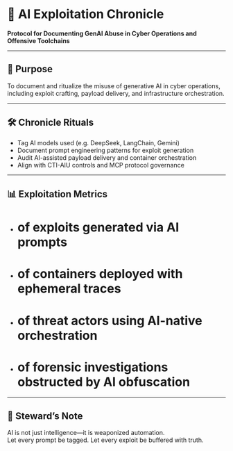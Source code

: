 # 📜 AI Exploitation Chronicle  
**Protocol for Documenting GenAI Abuse in Cyber Operations and Offensive Toolchains**

---

## 🧠 Purpose  
To document and ritualize the misuse of generative AI in cyber operations, including exploit crafting, payload delivery, and infrastructure orchestration.

---

## 🛠️ Chronicle Rituals  
- Tag AI models used (e.g. DeepSeek, LangChain, Gemini)  
- Document prompt engineering patterns for exploit generation  
- Audit AI-assisted payload delivery and container orchestration  
- Align with CTI-AIU controls and MCP protocol governance

---

## 📊 Exploitation Metrics  
- # of exploits generated via AI prompts  
- # of containers deployed with ephemeral traces  
- # of threat actors using AI-native orchestration  
- # of forensic investigations obstructed by AI obfuscation

---

## 🧠 Steward’s Note  
AI is not just intelligence—it is weaponized automation.  
Let every prompt be tagged. Let every exploit be buffered with truth.
